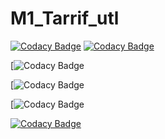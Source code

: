 # M1_Tarrif_utl


[![Codacy Badge](https://api.codacy.com/project/badge/Grade/a145c7e561d64aa1b5c0d2941c662ce0)](https://app.codacy.com/gh/Harshavardhana0603/M1_Tarrif_utl?utm_source=github.com&utm_medium=referral&utm_content=Harshavardhana0603/M1_Tarrif_utl&utm_campaign=Badge_Grade_Settings)
 [![Codacy Badge](https://app.codacy.com/project/badge/Grade/ce0dc36cf7eb4a37b292775bca62fafb)](https://www.codacy.com/gh/Harshavardhana0603/M1_Tarrif_utl/dashboard?utm_source=github.com&amp;utm_medium=referral&amp;utm_content=Harshavardhana0603/M1_Tarrif_utl&amp;utm_campaign=Badge_Grade)



[![Codacy Badge](https://app.codiga.io/public/project/31086/M1_Tarrif_utl/dashboard)



[![Codacy Badge](https://api.codiga.io/project/31086/score/svg)



[![Codacy Badge](https://api.codiga.io/project/31086/status/svg)



[![Codacy Badge](https://app.codacy.com/project/badge/Grade/ce0dc36cf7eb4a37b292775bca62fafb)](https://www.codacy.com/gh/Harshavardhana0603/M1_Tarrif_utl/dashboard?utm_source=github.com&amp;utm_medium=referral&amp;utm_content=Harshavardhana0603/M1_Tarrif_utl&amp;utm_campaign=Badge_Grade)
